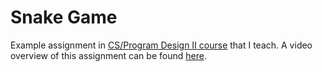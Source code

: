 # Snake Game

Example assignment in [CS/Program Design II course](https://rkurniawati.github.io/design2.html) that I teach. A video overview of this assignment can be found [here](https://youtu.be/4nsgu-NB6ys).
